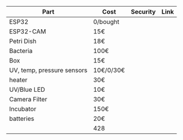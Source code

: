 | Part                       | Cost      | Security | Link |
| -------------------------- | --------- | -------- | ---- |
| ESP32                      | 0/bought  |          |      |
| ESP32-CAM                  | 15€       |          |      |
| Petri Dish                 | 18€       |          |      |
| Bacteria                   | 100€      |          |      |
| Box                        | 15€       |          |      |
| UV, temp, pressure sensors | 10€/0/30€ |          |      |
| heater                     | 30€       |          |      |
| UV/Blue LED                | 10€       |          |      |
| Camera Filter              | 30€       |          |      |
| Incubator                  | 150€      |          |      |
| batteries                  | 20€       |          |      |
|                            | 428       |          |      |

